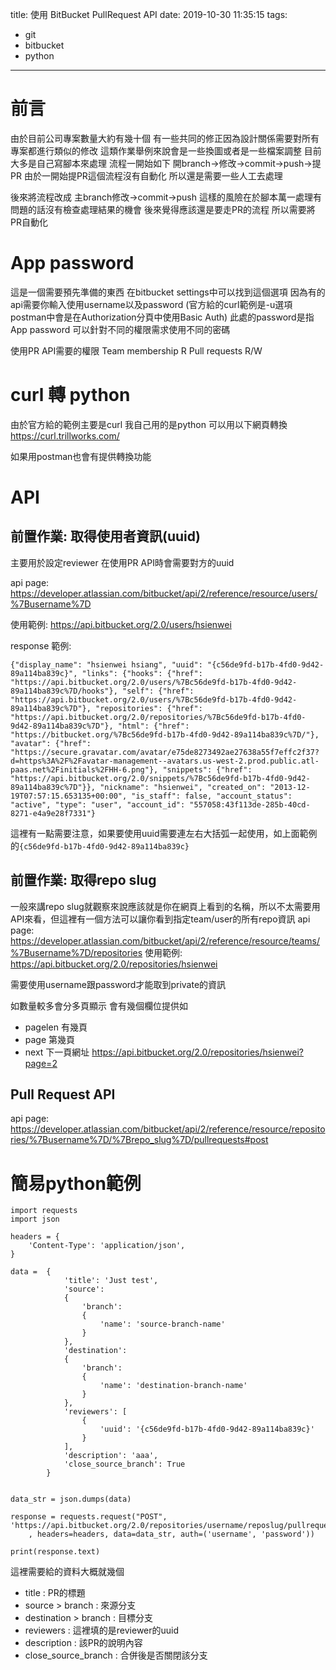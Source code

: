 title: 使用 BitBucket PullRequest API
date: 2019-10-30 11:35:15
tags: 
- git
- bitbucket
- python
---

# 前言
由於目前公司專案數量大約有幾十個
有一些共同的修正因為設計關係需要對所有專案都進行類似的修改
這類作業舉例來說會是一些換圖或者是一些檔案調整
目前大多是自己寫腳本來處理
流程一開始如下
開branch->修改->commit->push->提PR
由於一開始提PR這個流程沒有自動化
所以還是需要一些人工去處理

後來將流程改成
主branch修改->commit->push
這樣的風險在於腳本萬一處理有問題的話沒有檢查處理結果的機會
後來覺得應該還是要走PR的流程
所以需要將PR自動化


# App password
這是一個需要預先準備的東西
在bitbucket settings中可以找到這個選項
因為有的api需要你輸入使用username以及password
(官方給的curl範例是-u選項
postman中會是在Authorization分頁中使用Basic Auth)
此處的password是指App password
可以針對不同的權限需求使用不同的密碼

使用PR API需要的權限
Team membership     R
Pull requests     R/W

# curl 轉 python 
由於官方給的範例主要是curl
我自己用的是python
可以用以下網頁轉換
https://curl.trillworks.com/

如果用postman也會有提供轉換功能

# API

## 前置作業: 取得使用者資訊(uuid)

主要用於設定reviewer
在使用PR API時會需要對方的uuid

api page: 
https://developer.atlassian.com/bitbucket/api/2/reference/resource/users/%7Busername%7D

使用範例:
https://api.bitbucket.org/2.0/users/hsienwei

response 範例:
```
{"display_name": "hsienwei hsiang", "uuid": "{c56de9fd-b17b-4fd0-9d42-89a114ba839c}", "links": {"hooks": {"href": "https://api.bitbucket.org/2.0/users/%7Bc56de9fd-b17b-4fd0-9d42-89a114ba839c%7D/hooks"}, "self": {"href": "https://api.bitbucket.org/2.0/users/%7Bc56de9fd-b17b-4fd0-9d42-89a114ba839c%7D"}, "repositories": {"href": "https://api.bitbucket.org/2.0/repositories/%7Bc56de9fd-b17b-4fd0-9d42-89a114ba839c%7D"}, "html": {"href": "https://bitbucket.org/%7Bc56de9fd-b17b-4fd0-9d42-89a114ba839c%7D/"}, "avatar": {"href": "https://secure.gravatar.com/avatar/e75de8273492ae27638a55f7effc2f37?d=https%3A%2F%2Favatar-management--avatars.us-west-2.prod.public.atl-paas.net%2Finitials%2FHH-6.png"}, "snippets": {"href": "https://api.bitbucket.org/2.0/snippets/%7Bc56de9fd-b17b-4fd0-9d42-89a114ba839c%7D"}}, "nickname": "hsienwei", "created_on": "2013-12-19T07:57:15.653135+00:00", "is_staff": false, "account_status": "active", "type": "user", "account_id": "557058:43f113de-285b-40cd-8271-e4a9e28f7331"}
```
這裡有一點需要注意，如果要使用uuid需要連左右大括弧一起使用，如上面範例的`{c56de9fd-b17b-4fd0-9d42-89a114ba839c}`

## 前置作業: 取得repo slug
一般來講repo slug就觀察來說應該就是你在網頁上看到的名稱，所以不太需要用API來看，但這裡有一個方法可以讓你看到指定team/user的所有repo資訊
api page:
https://developer.atlassian.com/bitbucket/api/2/reference/resource/teams/%7Busername%7D/repositories
使用範例:
https://api.bitbucket.org/2.0/repositories/hsienwei

需要使用username跟password才能取到private的資訊

如數量較多會分多頁顯示
會有幾個欄位提供如
- pagelen 有幾頁
- page 第幾頁
- next 下一頁網址
https://api.bitbucket.org/2.0/repositories/hsienwei?page=2

## Pull Request API
api page: 
https://developer.atlassian.com/bitbucket/api/2/reference/resource/repositories/%7Busername%7D/%7Brepo_slug%7D/pullrequests#post

# 簡易python範例

```
import requests
import json

headers = {
    'Content-Type': 'application/json',
}

data =  {
            'title': 'Just test',
            'source':
            {
                'branch':
                {
                    'name': 'source-branch-name'
                }
            },
            'destination':
            {
                'branch':
                {
                    'name': 'destination-branch-name'
                }
            },
            'reviewers': [
                {
                    'uuid': '{c56de9fd-b17b-4fd0-9d42-89a114ba839c}'
                }
            ],
            'description': 'aaa',
            'close_source_branch': True
        }


data_str = json.dumps(data)

response = requests.request("POST", 'https://api.bitbucket.org/2.0/repositories/username/reposlug/pullrequests'
    , headers=headers, data=data_str, auth=('username', 'password'))

print(response.text)
```

這裡需要給的資料大概就幾個
- title : PR的標題
- source > branch : 來源分支
- destination > branch : 目標分支
- reviewers : 這裡填的是reviewer的uuid
- description : 該PR的說明內容
- close_source_branch : 合併後是否關閉該分支